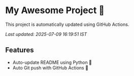 # My Awesome Project 🚀

This project is automatically updated using GitHub Actions.

_Last updated: 2025-07-09 16:19:51 IST_

## Features
- Auto-update README using Python 🐍
- Auto Git push with GitHub Actions 🤖
